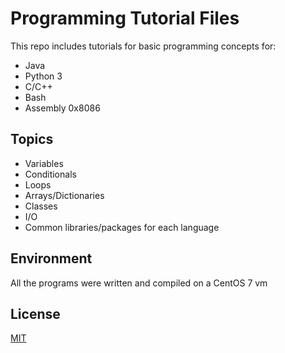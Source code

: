 # Programming Tutorial Files
This repo includes tutorials for basic programming concepts for:

 * Java
 * Python 3
 * C/C++
 * Bash
 * Assembly 0x8086

## Topics
 * Variables
 * Conditionals
 * Loops
 * Arrays/Dictionaries
 * Classes
 * I/O
 * Common libraries/packages for each language

## Environment
All the programs were written and compiled on a CentOS 7 vm

## License
[MIT](https://choosealicense.com/licenses/mit/)
